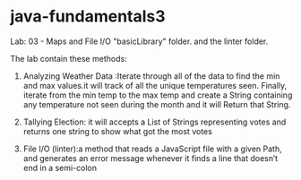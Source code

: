 # java-fundamentals3

Lab: 03 - Maps and File I/O
 "basicLibrary" folder. and the linter folder.

The lab contain these methods:
1. Analyzing Weather Data :Iterate through all of the data to find the min and max values.it will track of all the unique temperatures seen.
Finally, iterate from the min temp to the max temp and create a String containing any temperature not seen during the month and it will Return that String.
   
2. Tallying Election: it will accepts a List of Strings representing votes and returns one string to show what got the most votes

3. File I/O (linter):a method that reads a JavaScript file with a given Path, and generates an error message whenever it finds a line that doesn’t end in a semi-colon